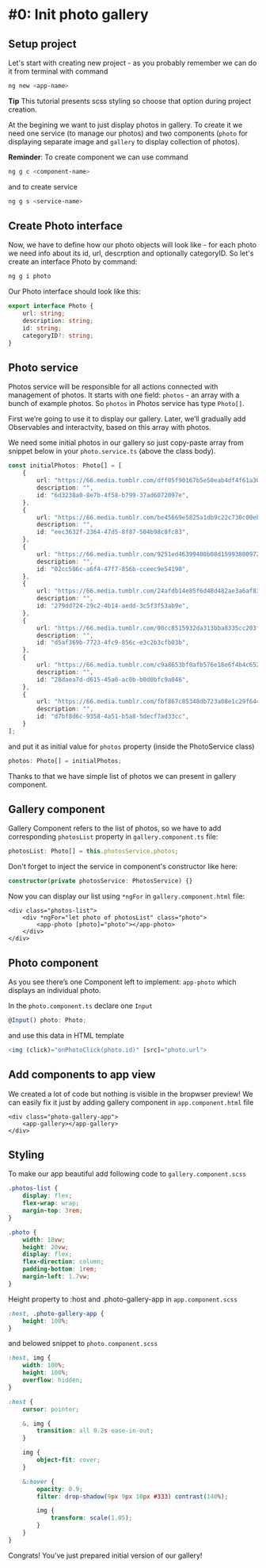 # \#0: Init photo gallery

## Setup project

Let's start with creating new project - as you probably remember we can do it from terminal with command

```bash
ng new <app-name>
```

**Tip** This tutorial presents scss styling so choose that option during project creation.

At the begining we want to just display photos in gallery. To create it we need one service \(to manage our photos\) and two components \(`photo` for displaying separate image and `gallery` to display collection of photos\).

**Reminder**: To create component we can use command

```bash
ng g c <component-name>
```

and to create service

```bash
ng g s <service-name>
```

## Create Photo interface

Now, we have to define how our photo objects will look like - for each photo we need info about its id, url, descrption and optionally categoryID. So let's create an interface Photo by command:

```bash
ng g i photo
```

Our Photo interface should look like this:

```typescript
export interface Photo {
    url: string;
    description: string;
    id: string;
    categoryID?: string;
}
```

## Photo service

Photos service will be responsible for all actions connected with management of photos. It starts with one field: `photos` - an array with a bunch of example photos. So `photos` in Photos service has type `Photo[]`.

First we’re going to use it to display our gallery. Later, we’ll gradually add Observables and interactvity, based on this array with photos.

We need some initial photos in our gallery so just copy-paste array from snippet below in your `photo.service.ts` \(above the class body\).

```typescript
const initialPhotos: Photo[] = [
    {
        url: "https://66.media.tumblr.com/dff05f90167b5e50eab4df4f61a309aa/tumblr_o1ro152Q1m1rbkxlgo1_500.jpg",
        description: "",
        id: "6d3238a0-8e7b-4f58-b799-37ad6072097e",
    },
    {
        url: "https://66.media.tumblr.com/be45669e5825a1db9c22c730c00eb5db/tumblr_o6ckp64vBe1vnm7bio1_500.jpg",
        description: "",
        id: "eec3632f-2364-47d5-8f87-504b98c8fc83",
    },
    {
        url: "https://66.media.tumblr.com/9251ed46399400b08d15993800972c08/tumblr_pw9iqdF4Qr1tfqi0so1_500.jpg",
        description: "",
        id: "02cc506c-a6f4-47f7-856b-cceec9e54190",
    },
    {
        url: "https://66.media.tumblr.com/24afdb14e85f6d48d482ae3a6af83c57/tumblr_pxx0abif9Q1qdsqp6o1_500.jpg",
        description: "",
        id: "279dd724-29c2-4b14-aedd-3c5f3f53ab9e",
    },
    {
        url: "https://66.media.tumblr.com/00cc8515932da313bba8335cc203f8ce/tumblr_pxyqayFKUm1qdsqp6o1_500.jpg",
        description: "",
        id: "d5af369b-7723-4fc9-856c-e3c2b3cfb03b",
    },
    {
        url: "https://66.media.tumblr.com/c9a8653bf0afb576e18e6f4b4c65288b/tumblr_py46p7VQNi1qdqlnso1_500.jpg",
        description: "",
        id: "28daea7d-d615-45a0-ac0b-b0d0bfc9a046",
    },
    {
        url: "https://66.media.tumblr.com/fbf867c85348db723a08e1c29f6449fb/tumblr_pqkkz4dePA1wfvbkto1_500.jpg",
        description: "",
        id: "d7bf8d6c-9358-4a51-b5a8-5decf7ad33cc",
    }
];
```

and put it as initial value for `photos` property \(inside the PhotoService class\)

```typescript
photos: Photo[] = initialPhotos;
```

Thanks to that we have simple list of photos we can present in gallery component.

## Gallery component

Gallery Component refers to the list of photos, so we have to add corresponding `photosList` property in `gallery.component.ts` file:

```typescript
photosList: Photo[] = this.photosService.photos;
```

Don't forget to inject the service in component's constructor like here:

```typescript
constructor(private photosService: PhotosService) {}
```

Now you can display our list using `*ngFor` in `gallery.component.html` file:

```markup
<div class="photos-list">
    <div *ngFor="let photo of photosList" class="photo">
        <app-photo [photo]="photo"></app-photo>
    </div>
</div>
```

## Photo component

As you see there’s one Component left to implement: `app-photo` which displays an individual photo.

In the `photo.component.ts` declare one `Input`

```typescript
@Input() photo: Photo;
```

and use this data in HTML template

```typescript
<img (click)="onPhotoClick(photo.id)" [src]="photo.url">
```

## Add components to app view

We created a lot of code but nothing is visible in the bropwser preview! We can easily fix it just by adding gallery component in `app.component.html` file

```markup
<div class="photo-gallery-app">
    <app-gallery></app-gallery>
</div>
```

## Styling

To make our app beautiful add following code to `gallery.component.scss`

```css
.photos-list {
    display: flex;
    flex-wrap: wrap;
    margin-top: 3rem;
}

.photo {
    width: 18vw;
    height: 20vw;
    display: flex;
    flex-direction: column;
    padding-bottom: 1rem;
    margin-left: 1.7vw;
}
```

Height property to :host and .photo-gallery-app in `app.component.scss`

```css
:host, .photo-gallery-app {
    height: 100%;
}
```

and belowed snippet to `photo.component.scss`

```css
:host, img {
    width: 100%;
    height: 100%;
    overflow: hidden;
}

:host {
    cursor: pointer;

    &, img {
        transition: all 0.2s ease-in-out;
    }

    img {
        object-fit: cover;
    }

    &:hover {
        opacity: 0.9;
        filter: drop-shadow(9px 9px 10px #333) contrast(140%);

        img {
            transform: scale(1.05);
        }
    }
}
```

Congrats! You've just prepared initial version of our gallery!

